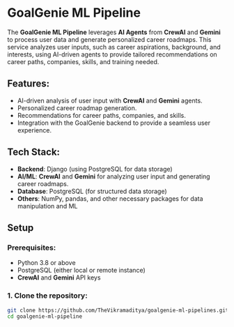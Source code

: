 # GoalGenie ML Pipeline

The **GoalGenie ML Pipeline** leverages **AI Agents** from **CrewAI** and **Gemini** to process user data and generate personalized career roadmaps. This service analyzes user inputs, such as career aspirations, background, and interests, using AI-driven agents to provide tailored recommendations on career paths, companies, skills, and training needed.

## Features:
- AI-driven analysis of user input with **CrewAI** and **Gemini** agents.
- Personalized career roadmap generation.
- Recommendations for career paths, companies, and skills.
- Integration with the GoalGenie backend to provide a seamless user experience.

## Tech Stack:
- **Backend**: Django (using PostgreSQL for data storage)
- **AI/ML**: **CrewAI** and **Gemini** for analyzing user input and generating career roadmaps.
- **Database**: PostgreSQL (for structured data storage)
- **Others**: NumPy, pandas, and other necessary packages for data manipulation and ML

## Setup

### Prerequisites:
- Python 3.8 or above
- PostgreSQL (either local or remote instance)
- **CrewAI** and **Gemini** API keys

### 1. Clone the repository:
```bash
git clone https://github.com/TheVikramaditya/goalgenie-ml-pipelines.git
cd goalgenie-ml-pipeline
